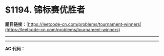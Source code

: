 # $1194. 锦标赛优胜者

**题目链接：**[https://leetcode-cn.com/problems/tournament-winners](https://leetcode-cn.com/problems/tournament-winners)

---

<Cards card="leetcode_1194_tournament-winners"></Cards>

---

**AC 代码：**

```java

```